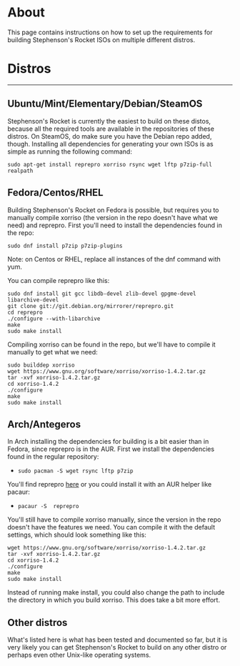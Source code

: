 # About
This page contains instructions on how to set up the requirements for building Stephenson's Rocket ISOs on multiple different distros.
# Distros
***

## Ubuntu/Mint/Elementary/Debian/SteamOS
Stephenson's Rocket is currently the easiest to build on these distos, because all the required tools are available in the repositories of these distros. On SteamOS, do make sure you have the Debian repo added, though. Installing all dependencies for generating your own ISOs is as simple as running the following command:

`sudo apt-get install reprepro xorriso rsync wget lftp p7zip-full realpath`

## Fedora/Centos/RHEL
Building Stephenson's Rocket on Fedora is possible, but requires you to manually compile xorriso (the version in the repo doesn't have what we need) and reprepro. First you'll need to install the dependencies found in the repo:

`sudo dnf install p7zip p7zip-plugins`

Note: on Centos or RHEL, replace all instances of the dnf command with yum.

You can compile reprepro like this:
````
sudo dnf install git gcc libdb-devel zlib-devel gpgme-devel libarchive-devel
git clone git://git.debian.org/mirrorer/reprepro.git
cd reprepro
./configure --with-libarchive
make
sudo make install
````

Compiling xorriso can be found in the repo, but we'll have to compile it manually to get what we need:
````
sudo builddep xorriso
wget https://www.gnu.org/software/xorriso/xorriso-1.4.2.tar.gz
tar -xvf xorriso-1.4.2.tar.gz
cd xorriso-1.4.2
./configure
make
sudo make install
````

## Arch/Antegeros
In Arch installing the dependencies for building is a bit easier than in Fedora, since reprepro is in the AUR. First we install the dependencies found in the regular repository:

- `sudo pacman -S wget rsync lftp p7zip`

You'll find reprepro [here](https://aur.archlinux.org/packages/reprepro/) or you could install it with an AUR helper like pacaur:

- `pacaur -S  reprepro`

You'll still have to compile xorriso manually, since the version in the repo doesn't have the features we need. You can compile it with the default settings, which should look something like this:

````
wget https://www.gnu.org/software/xorriso/xorriso-1.4.2.tar.gz
tar -xvf xorriso-1.4.2.tar.gz
cd xorriso-1.4.2
./configure
make
sudo make install
````

Instead of running make install, you could also change the path to include the directory in which you build xorriso. This does take a bit more effort.

## Other distros
What's listed here is what has been tested and documented so far, but it is very likely you can get Stephenson's Rocket to build on any other distro or perhaps even other Unix-like operating systems.
